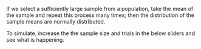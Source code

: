 If we select a sufficiently large sample from a population, take the mean of the sample and repeat this process many times; then the distribution of the sample means are normally distributed.  

To simulate, increase the the sample size and trials in the below sliders and see what is happening.  